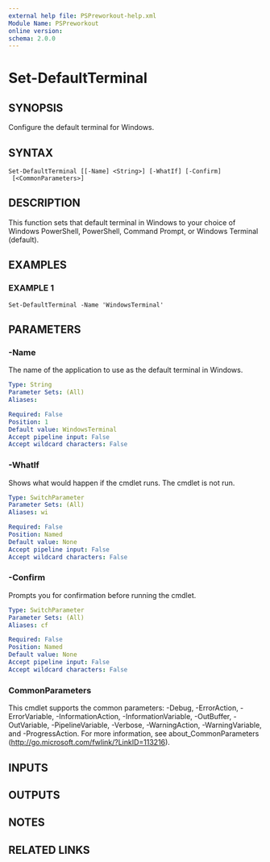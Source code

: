 ```yaml
---
external help file: PSPreworkout-help.xml
Module Name: PSPreworkout
online version:
schema: 2.0.0
---
```


# Set-DefaultTerminal

## SYNOPSIS
Configure the default terminal for Windows.

## SYNTAX

```
Set-DefaultTerminal [[-Name] <String>] [-WhatIf] [-Confirm]
 [<CommonParameters>]
```

## DESCRIPTION
This function sets that default terminal in Windows to your choice of Windows PowerShell, PowerShell, Command Prompt,
or Windows Terminal (default).

## EXAMPLES

### EXAMPLE 1
```
Set-DefaultTerminal -Name 'WindowsTerminal'
```

## PARAMETERS

### -Name
The name of the application to use as the default terminal in Windows.

```yaml
Type: String
Parameter Sets: (All)
Aliases:

Required: False
Position: 1
Default value: WindowsTerminal
Accept pipeline input: False
Accept wildcard characters: False
```

### -WhatIf
Shows what would happen if the cmdlet runs.
The cmdlet is not run.

```yaml
Type: SwitchParameter
Parameter Sets: (All)
Aliases: wi

Required: False
Position: Named
Default value: None
Accept pipeline input: False
Accept wildcard characters: False
```

### -Confirm
Prompts you for confirmation before running the cmdlet.

```yaml
Type: SwitchParameter
Parameter Sets: (All)
Aliases: cf

Required: False
Position: Named
Default value: None
Accept pipeline input: False
Accept wildcard characters: False
```

### CommonParameters
This cmdlet supports the common parameters: -Debug, -ErrorAction, -ErrorVariable, -InformationAction, -InformationVariable, -OutBuffer, -OutVariable, -PipelineVariable, -Verbose, -WarningAction, -WarningVariable, and -ProgressAction. 
For more information, see about_CommonParameters (http://go.microsoft.com/fwlink/?LinkID=113216).

## INPUTS

## OUTPUTS

## NOTES

## RELATED LINKS
